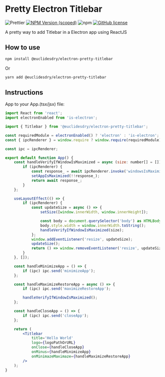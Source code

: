 # Pretty Electron Titlebar

![Prettier](https://img.shields.io/badge/code_style-prettier-ff69b4.svg?style=for-the-badge&logo=appveyor)
[![NPM Version (scoped)](https://img.shields.io/npm/v/@euclidesdry/electron-pretty-titlebar?style=for-the-badge&logo=appveyor)](https://www.npmjs.com/package/@euclidesdry/electron-pretty-titlebar)
![npm](https://img.shields.io/npm/dm/@euclidesdry/electron-pretty-titlebar?style=for-the-badge)
[![GitHub license](https://img.shields.io/github/license/euclidesdry/electron-pretty-titlebar?style=for-the-badge)](https://github.com/euclidesdry/electron-pretty-titlebar/blob/main/LICENSE)

A pretty way to add Titlebar in a Electron app using ReactJS

## How to use

```bash
npm install @euclidesdry/electron-pretty-titlebar
```

Or

```bash
yarn add @euclidesdry/electron-pretty-titlebar
```

## Instructions

App to your App.(tsx/jsx) file:

```jsx
import React from 'react';
import electronEnabled from 'is-electron';

import { Titlebar } from '@euclidesdry/electron-pretty-titlebar';

const requiredModule = electronEnabled() ? 'electron' : 'is-electron';
const { ipcRenderer } = window.require ? window.require(requiredModule) : false;

const ipc = ipcRenderer;

export default function App() {
	const handleVerifyIfWindowIsMaximized = async (size: number[] = []) => {
        if (ipcRenderer) {
            const response_ = await ipcRenderer.invoke('windowsIsMaximized');
            setAppIsMaximized(!!response_);
            return await response_;
        }
    };

    useLayoutEffect(() => {
        if (ipcRenderer) {
            const updateSize = async () => {
                setSize([window.innerWidth, window.innerHeight]);

                const body = document.querySelector('body') as HTMLBodyElement;
                body.style.width = window.innerWidth.toString();
                handleVerifyIfWindowIsMaximized(size);
            };
            window.addEventListener('resize', updateSize);
            updateSize();
            return () => window.removeEventListener('resize', updateSize);
        }
    }, []);

	const handleMinimizeApp = () => {
		if (ipc) ipc.send('minimizeApp');
	};

	const handleMaximizeRestoreApp = async () => {
		if (ipc) ipc.send('maximizeRestoreApp');

		handleVerifyIfWindowIsMaximized();
	};

	const handleCloseApp = () => {
		if (ipc) ipc.send('closeApp');
	};

	return (
		<Titlebar
			title='Hello World'
			logo={logoPathOrURL}
			onClose={handleCloseApp}
			onMinus={handleMinimizeApp}
			onMinimazeMaximaze={handleMaximizeRestoreApp}
		/>
	);
}
```
